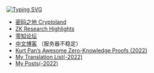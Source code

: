 <a href="https://git.io/typing-svg"><img src="https://readme-typing-svg.demolab.com?font=Fira+Code&weight=200&size=30&duration=3000&pause=500&color=106E91&background=10034600&center=true&width=435&lines=I+am+Kurt+Pan.;%E6%88%91%E6%98%AF+Kurt+Pan%E3%80%82" alt="Typing SVG" /></a>


<!--
**kurtpan666/kurtpan666** is a ✨ _special_ ✨ repository because its `README.md` (this file) appears on your GitHub profile.

Here are some ideas to get you started:

- 🔭 I’m currently working on ...
- 🌱 I’m currently learning ...
- 👯 I’m looking to collaborate on ...
- 🤔 I’m looking for help with ...
- 💬 Ask me about ...
- 📫 How to reach me: ...
- 😄 Pronouns: ...
- ⚡ Fun fact: ...
-->

- [密码之地 Cryptoland](https://cryptography.land/2023/02/22/pairings-or-bilinear-maps)
- [ZK Research Highlights](https://zk.cryptography.land)
- [零知论坛](https://github.com/landcrypto/ZK_QUESTION/discussions)
- [中文博客](https://www.kurtpan.pro/) （服务器不稳定）
- [Kurt Pan’s Awesome Zero-Knowledge Proofs (2022)](https://site.kurtpan.pro/ktpzkp22.html)
- [My Translation List(-2022)](https://site.kurtpan.pro/translations.html)
- [My Posts(-2022)](https://site.kurtpan.pro/posts.html)
